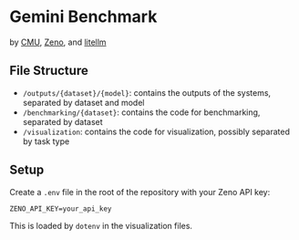# Gemini Benchmark

by [CMU](https://cmu.edu), [Zeno](https://zenoml.com), and [litellm](https://github.com/BerriAI/litellm)

## File Structure

- `/outputs/{dataset}/{model}`: contains the outputs of the systems, separated by dataset and model
- `/benchmarking/{dataset}`: contains the code for benchmarking, separated by dataset
- `/visualization`: contains the code for visualization, possibly separated by task type

## Setup

Create a `.env` file in the root of the repository with your Zeno API key:

```
ZENO_API_KEY=your_api_key
```

This is loaded by `dotenv` in the visualization files.
